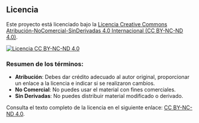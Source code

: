 ## Licencia

Este proyecto está licenciado bajo la [Licencia Creative Commons Atribución-NoComercial-SinDerivadas 4.0 Internacional (CC BY-NC-ND 4.0)](https://creativecommons.org/licenses/by-nc-nd/4.0/).

[![Licencia CC BY-NC-ND 4.0](https://licensebuttons.net/l/by-nc-nd/4.0/88x31.png)](https://creativecommons.org/licenses/by-nc-nd/4.0/)

### Resumen de los términos:
- **Atribución**: Debes dar crédito adecuado al autor original, proporcionar un enlace a la licencia e indicar si se realizaron cambios.
- **No Comercial**: No puedes usar el material con fines comerciales.
- **Sin Derivadas**: No puedes distribuir material modificado o derivado.

Consulta el texto completo de la licencia en el siguiente enlace: [CC BY-NC-ND 4.0](https://creativecommons.org/licenses/by-nc-nd/4.0/).

